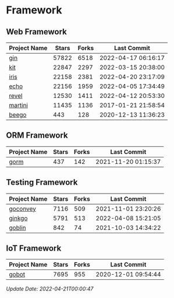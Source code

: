 # Framework

## Web Framework
| Project Name | Stars | Forks | Last Commit |
| ------------ | ----- | ----- | ----------- |
| [gin](https://github.com/gin-gonic/gin) | 57822 | 6518 | 2022-04-17 06:16:17 |
| [kit](https://github.com/go-kit/kit) | 22847 | 2297 | 2022-03-15 20:38:00 |
| [iris](https://github.com/kataras/iris) | 22158 | 2381 | 2022-04-20 23:17:09 |
| [echo](https://github.com/labstack/echo) | 22156 | 1959 | 2022-04-05 17:34:49 |
| [revel](https://github.com/revel/revel) | 12530 | 1411 | 2022-04-12 20:53:30 |
| [martini](https://github.com/go-martini/martini) | 11435 | 1136 | 2017-01-21 21:58:54 |
| [beego](https://github.com/astaxie/beego) | 443 | 128 | 2020-12-13 11:36:23 |

## ORM Framework
| Project Name | Stars | Forks | Last Commit |
| ------------ | ----- | ----- | ----------- |
| [gorm](https://github.com/jinzhu/gorm) | 437 | 142 | 2021-11-20 01:15:37 |

## Testing Framework
| Project Name | Stars | Forks | Last Commit |
| ------------ | ----- | ----- | ----------- |
| [goconvey](https://github.com/smartystreets/goconvey) | 7116 | 509 | 2021-11-01 23:20:26 |
| [ginkgo](https://github.com/onsi/ginkgo) | 5791 | 513 | 2022-04-08 15:21:05 |
| [goblin](https://github.com/franela/goblin) | 842 | 74 | 2021-10-03 14:34:22 |

## IoT Framework
| Project Name | Stars | Forks | Last Commit |
| ------------ | ----- | ----- | ----------- |
| [gobot](https://github.com/hybridgroup/gobot) | 7695 | 955 | 2020-12-01 09:54:44 |

*Update Date: 2022-04-21T00:00:47*
